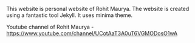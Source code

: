 This website is personal website of Rohit Maurya. 
The website is created using a fantastic tool Jekyll. It uses minima theme.

Youtube channel of Rohit Maurya - https://www.youtube.com/channel/UCotAaT3A0uT6VGMODosO1wA
